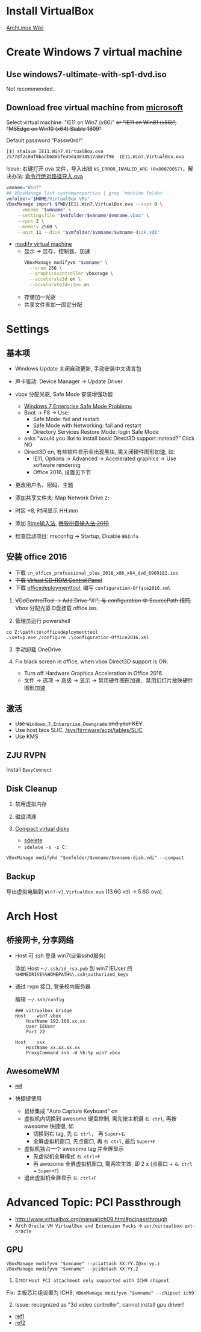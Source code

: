 # Install VirtualBox

[ArchLinux Wiki](https://wiki.archlinux.org/index.php/VirtualBox#Installation_steps_for_Arch_Linux_hosts)

# Create Windows 7 virtual machine

## Use windows7-ultimate-with-sp1-dvd.iso

Not recommended.

## Download free virtual machine from [microsoft](https://developer.microsoft.com/en-us/microsoft-edge/tools/vms/)

Select virtual machine: "IE11 on Win7 (x86)" ~~or "IE11 on Win81 (x86)", "MSEdge on Win10 (x64) Stable 1809"~~

Default password "Passw0rd!"

```
[$] sha1sum IE11.Win7.VirtualBox.ova
25778f2c04f0badb688bfe49da3834517a8e7f96  IE11.Win7.VirtualBox.ova
```

Issue: 右键打开 ova 文件，导入出错 `NS_ERROR_INVALID_ARG (0x80070057)`，解决办法:
[命令行绝对路径导入 ova](https://www.cnblogs.com/cocowool/archive/2009/09/23/1572852.html)

```bash
vmname="Win7"
## VBoxManage list systemproperties | grep 'machine folder'
vmfolder="$HOME/VirtualBox VMs"
VBoxManage import $PWD/IE11.Win7.VirtualBox.ova --vsys 0 \
    --vmname "$vmname" \
    --settingsfile "$vmfolder/$vmname/$vmname.vbox" \
    --cpus 2 \
    --memory 2560 \
    --unit 11 --disk "$vmfolder/$vmname/$vmname-disk.vdi"
```

* [modify virtual machine](https://docs.oracle.com/cd/E97728_01/E97727/html/vboxmanage-modifyvm.html)
    - 显示 -> 显存、控制器、加速
      ```bash
      VBoxManage modifyvm "$vmname" \
        --vram 256 \
        --graphicscontroller vboxsvga \
        --accelerate3d on \
        --accelerate2dvideo on
      ```
    - 存储加一光驱
    - 共享文件夹加一固定分配 


# Settings

## 基本项

* Windows Update 关闭自动更新, 手动安装中文语言包

* 声卡驱动: Device Manager -> Update Driver

* vbox 分配光驱, Safe Mode 安装增强功能
    - [Windows 7 Enterprise Safe Mode Problems](https://social.technet.microsoft.com/Forums/windows/en-US/ef0e41cb-955b-4a29-9318-2c56a198d746/windows-7-enterprise-safe-mode-problems?forum=w7itproperf)
    - Boot -> F8 -> Use:
        + Safe Mode: fail and restart
        + Safe Mode with Networking: fail and restart
        + Directory Services Restore Mode: login Safe Mode
    - asks “would you like to install basic Direct3D support instead?” Click NO
    - Direct3D on, 有些软件显示会出现黑块, 需关闭硬件图形加速, 如:
        + IE11, Options -> Advanced -> Accelerated graphics -> Use software rendering
        + Office 2016, 设置见下节

* 更改用户名、密码、主题

* 添加共享文件夹: Map Network Drive `Z:`

* 时区 +8, 时间显示 HH:mm

* 添加 [Rime输入法](https://rime.im), ~~[微软拼音输入法 2010](https://www.microsoft.com/zh-cn/download/details.aspx?id=28969)~~

* 检查启动项目: msconfig -> Startup, Disable `BGInfo`

## 安装 office 2016

* 下载 `cn_office_professional_plus_2016_x86_x64_dvd_6969182.iso`
* ~~下载 [Virtual CD-ROM Control Panel](https://www.microsoft.com/en-us/download/details.aspx?id=38780)~~
* 下载 [officedeploymenttool](https://docs.microsoft.com/zh-cn/deployoffice/overview-of-the-office-2016-deployment-tool), 编写 `configuration-Office2016.xml`

1. ~~VCdControlTool -> Add Drive "X:", 与 configuration 中 SourcePath 相同.~~
   Vbox 分配光驱 D盘挂载 office iso.

2. 管理员运行 powershell

```
cd Z:\path\to\officedeploymenttool
.\setup.exe /configure .\configuration-Office2016.xml
```

3. 手动卸载 OneDrive

4. Fix black screen in office, when vbox Direct3D support is ON.
    - Turn off Hardware Graphics Acceleration in Office 2016.
    - 文件 -> 选项 -> 高级 -> 显示 -> 禁用硬件图形加速、禁用幻灯片放映硬件图形加速

## 激活

* ~~Use `Windows_7_Enterprise_Downgrade` and your KEY~~
* Use host bios SLIC, [/sys/firmware/acpi/tables/SLIC](https://www.virtualbox.org/ticket/9231)
* Use KMS

## ZJU RVPN

Install `EasyConnect`


## Disk Cleanup

1. 禁用虚拟内存

2. 磁盘清理

3. [Compact virtual disks](https://wiki.archlinux.org/index.php/VirtualBox#Compact_virtual_disks)
   * [sdelete](https://docs.microsoft.com/zh-cn/sysinternals/downloads/sdelete)
   * `sdelete -s -z C:`

```
VBoxManage modifyhd "$vmfolder/$vmname/$vmname-disk.vdi" --compact
```

## Backup

导出虚拟电脑到 `Win7-v1.VirtualBox.ova` (13.6G vdi -> 5.6G ova).


# Arch Host

## 桥接网卡, 分享网络

* Host 可 ssh 登录 win7(自带sshd服务)

  添加 Host `～/.ssh/id_rsa.pub` 到 win7 IEUser 的 `%HOMEDRIVE%%HOMEPATH%\.ssh\authorized_keys`

* 通过 rvpn 接口, 登录校内服务器

  编辑 `～/.ssh/config`
  ```
  ### vitrualbox bridge
  Host    win7.vbox
      HostName 192.168.xx.xx
      User IEUser
      Port 22
  
  Host    xxx
      HostName xx.xx.xx.xx
      ProxyCommand ssh -W %h:%p win7.vbox
  ```

## AwesomeWM

* ~~[ref](http://kissmyarch.blogspot.com/2012/01/hiding-menu-and-statusbar-of-virtualbox.html)~~

* 快捷键使用
    - 鼠标集成 "Auto Capture Keyboard" on
    - 虚拟机内切换到 awesome 键盘控制, 需先按主机键 `右 ctrl`, 再按 awesome 快捷键, 如
        + 切换到右 tag, 先 `右 ctrl`， 再 `Super+右`
        + 全屏虚拟机窗口, 先点窗口, 再 `右 ctrl`, 最后 `Super+F`
    - 虚拟机独占一个 awesome tag 并全屏显示
        + 先虚拟机全屏模式 `右 ctrl+F`
        + 再 awesome 全屏虚拟机窗口, 需两次生效, 即 2 x (点窗口 + `右 ctrl` + `Super+F`)
    - 退出虚拟机全屏显示 `右 ctrl+F`


# Advanced Topic: PCI Passthrough

* http://www.virtualbox.org/manual/ch09.html#pcipassthrough
* Arch `Oracle VM VirtualBox and Extension Packs` -> `aur/virtualbox-ext-oracle`

## GPU

```
VBoxManage modifyvm "$vmname" --pciattach XX:YY.Z@xx:yy.z
VBoxManage modifyvm "$vmname" --pcidetach XX:YY.Z
```

1. Error `Host PCI attachment only supported with ICH9 chipset`

Fix: 主板芯片组设置为 ICH9, `VBoxManage modifyvm "$vmname" --chipset ich9`

2. Issue: recognized as "3d video controller", cannot install gpu driver!

* [ref1](https://www.reddit.com/r/linuxquestions/comments/5k3q7s/qemu_gpu_passthrough_not_recognized_by_windows/)
* [ref2](https://wiki.archlinux.org/index.php/PCI_passthrough_via_OVMF#%22Error_43:_Driver_failed_to_load%22_on_Nvidia_GPUs_passed_to_Windows_VMs)
